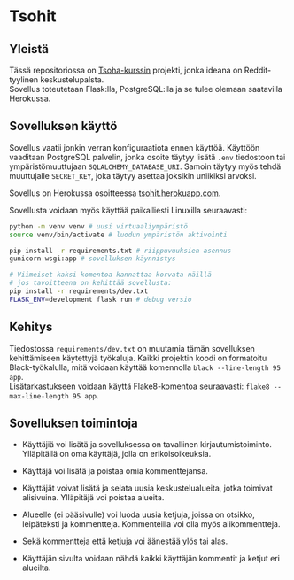 # Tsohit

## Yleistä

Tässä repositoriossa on [Tsoha-kurssin](https://hy-tsoha.github.io/materiaali/) projekti, jonka ideana on Reddit-tyylinen keskustelupalsta.  
Sovellus toteutetaan Flask:lla, PostgreSQL:lla ja se tulee olemaan saatavilla Herokussa.

## Sovelluksen käyttö

Sovellus vaatii jonkin verran konfiguraatiota ennen käyttöä. Käyttöön vaaditaan PostgreSQL palvelin, jonka osoite täytyy lisätä `.env` tiedostoon tai ympäristömuuttujaan `SQLALCHEMY_DATABASE_URI`. Samoin täytyy myös tehdä muuttujalle `SECRET_KEY`, joka täytyy asettaa joksikin uniikiksi arvoksi.

Sovellus on Herokussa osoitteessa [tsohit.herokuapp.com](https://tsohit.herokuapp.com).

Sovellusta voidaan myös käyttää paikalliesti Linuxilla seuraavasti:

```bash
python -m venv venv # uusi virtuaaliympäristö
source venv/bin/activate # luodun ympäristön aktivointi

pip install -r requirements.txt # riippuvuuksien asennus
gunicorn wsgi:app # sovelluksen käynnistys

# Viimeiset kaksi komentoa kannattaa korvata näillä
# jos tavoitteena on kehittää sovellusta:
pip install -r requirements/dev.txt
FLASK_ENV=development flask run # debug versio
```

## Kehitys

Tiedostossa `requirements/dev.txt` on muutamia tämän sovelluksen kehittämiseen käytettyjä työkaluja. Kaikki projektin koodi on formatoitu Black-työkalulla, mitä voidaan käyttää komennolla `black --line-length 95 app`.  
Lisätarkastukseen voidaan käyttä Flake8-komentoa seuraavasti: `flake8 --max-line-length 95 app`.

## Sovelluksen toimintoja

- Käyttäjiä voi lisätä ja sovelluksessa on tavallinen kirjautumistoiminto. Ylläpitällä on oma käyttäjä, jolla on erikoisoikeuksia.

- Käyttäjä voi lisätä ja poistaa omia kommenttejansa.

- Käyttäjät voivat lisätä ja selata uusia keskustelualueita, jotka toimivat alisivuina. Ylläpitäjä voi poistaa alueita.

- Alueelle (ei pääsivulle) voi luoda uusia ketjuja, joissa on otsikko, leipäteksti ja kommentteja. Kommenteilla voi olla myös alikommentteja.

- Sekä kommentteja että ketjuja voi äänestää ylös tai alas.

- Käyttäjän sivulta voidaan nähdä kaikki käyttäjän kommentit ja ketjut eri alueilta.
